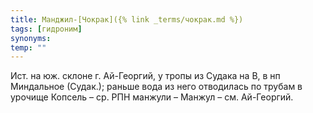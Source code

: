 ```yaml
---
title: Манджил-[Чокрак]({% link _terms/чокрак.md %})
tags: [гидроним]
synonyms:
temp: ""
---
```


Ист. на юж. склоне г. Ай-Георгий, у тропы из Судака на В, в нп Миндальное
(Судак.); раньше вода из него отводилась по трубам в урочище Копсель – ср. РПН
манжули – Манжул – см. Ай-Георгий.
